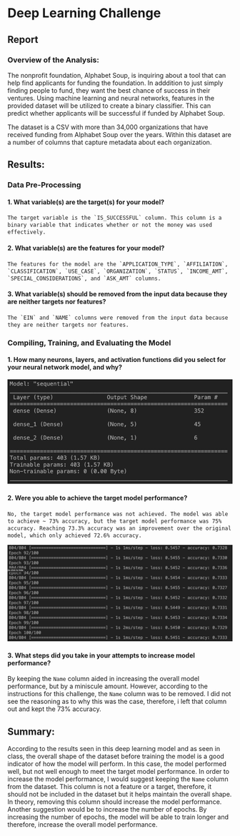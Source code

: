 # Deep Learning Challenge

## Report

### Overview of the Analysis:

The nonprofit foundation, Alphabet Soup, is inquiring about a tool that can help find applicants for funding the foundation. In adddition to just simply finding people to fund, they want the best chance of success in their ventures. Using machine learning and neural networks, features in the provided dataset will be utilized to create a binary classifier. This can predict whether applicants will be successful if funded by Alphabet Soup.

The dataset is a CSV with more than 34,000 organizations that have received funding from Alphabet Soup over the years. Within this dataset are a number of columns that capture metadata about each organization.

## Results: 


### Data Pre-Processing

#### 1. What variable(s) are the target(s) for your model?

    The target variable is the `IS_SUCCESSFUL` column. This column is a binary variable that indicates whether or not the money was used effectively.

#### 2. What variable(s) are the features for your model?

    The features for the model are the `APPLICATION_TYPE`, `AFFILIATION`, `CLASSIFICATION`, `USE_CASE`, `ORGANIZATION`, `STATUS`, `INCOME_AMT`, `SPECIAL_CONSIDERATIONS`, and `ASK_AMT` columns.

#### 3. What variable(s) should be removed from the input data because they are neither targets nor features?

    The `EIN` and `NAME` columns were removed from the input data because they are neither targets nor features.

### Compiling, Training, and Evaluating the Model

#### 1. How many neurons, layers, and activation functions did you select for your neural network model, and why?

![Neural Network](sequential-model-screenshot.png)


#### 2. Were you able to achieve the target model performance?

    No, the target model performance was not achieved. The model was able to achieve ~ 73% accuracy, but the target model performance was 75% accuracy. Reaching 73.3% accuracy was an improvement over the original model, which only achieved 72.6% accuracy.

![Accuracy](model-accuracy.png)

#### 3. What steps did you take in your attempts to increase model performance?

By keeping the `Name` column aided in increasing the overall model performance, but by a miniscule amount. However, according to the instructions for this challenge, the `Name` column was to be removed. I did not see the reasoning as to why this was the case, therefore, i left that column out and kept the 73% accuracy.

## Summary:

According to the results seen in this deep learning model and as seen in class, the overall shape of the dataset before training the model is a good indicator of how the model will perform. In this case, the model performed well, but not well enough to meet the target model performance. In order to increase the model performance, I would suggest keeping the `Name` column from the dataset. This column is not a feature or a target, therefore, it should not be included in the dataset but it helps maintain the overall shape. In theory, removing this column should increase the model performance. Another suggestion would be to increase the number of epochs. By increasing the number of epochs, the model will be able to train longer and therefore, increase the overall model performance.

